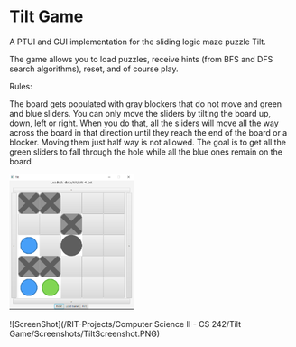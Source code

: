 # Tilt Game
A PTUI and GUI implementation for the sliding logic maze puzzle Tilt.

The game allows you to load puzzles, receive hints (from BFS and DFS search algorithms), reset, and of course play.


Rules:

The board gets populated with gray blockers that do not move and green and blue sliders.
You can only move the sliders by tilting the board up, down, left or right.
When you do that, all the sliders will move all the way across the board in that direction until they reach the end of the board or a blocker.
Moving them just half way is not allowed. The goal is to get all the green sliders to fall through the hole while
all the blue ones remain on the board


<p>
    <img src="RIT-Projects/Computer Science II - CS 242/Tilt Game/Screenshots/TiltScreenshot.PNG" width="220" height="240" />
</p>


![ScreenShot](/RIT-Projects/Computer Science II - CS 242/Tilt Game/Screenshots/TiltScreenshot.PNG)

